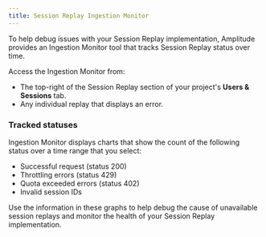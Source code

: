 ```yaml
---
title: Session Replay Ingestion Monitor
---
```


To help debug issues with your Session Replay implementation, Amplitude provides an Ingestion Monitor tool that tracks Session Replay status over time.

Access the Ingestion Monitor from:

- The top-right of the Session Replay section of your project's __Users & Sessions__ tab.
- Any individual replay that displays an error.

### Tracked statuses

Ingestion Monitor displays charts that show the count of the following status over a time range that you select:

- Successful request (status 200)
- Throttling errors (status 429)
- Quota exceeded errors (status 402)
- Invalid session IDs

Use the information in these graphs to help debug the cause of unavailable session replays and monitor the health of your Session Replay implementation.